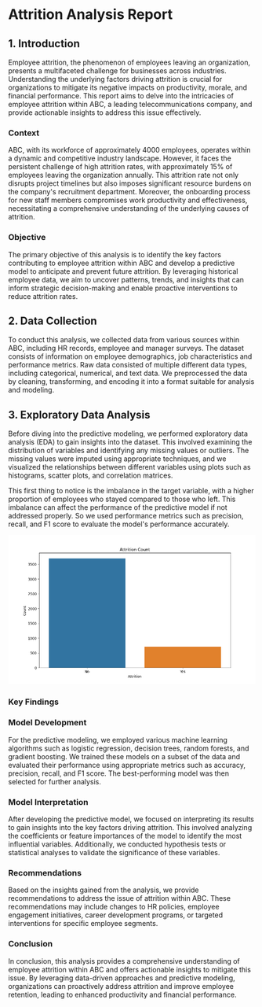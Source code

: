 # Attrition Analysis Report

## 1. Introduction
Employee attrition, the phenomenon of employees leaving an organization, presents a multifaceted challenge for businesses across industries. Understanding the underlying factors driving attrition is crucial for organizations to mitigate its negative impacts on productivity, morale, and financial performance. This report aims to delve into the intricacies of employee attrition within ABC, a leading telecommunications company, and provide actionable insights to address this issue effectively.

### Context

ABC, with its workforce of approximately 4000 employees, operates within a dynamic and competitive industry landscape. However, it faces the persistent challenge of high attrition rates, with approximately 15% of employees leaving the organization annually. This attrition rate not only disrupts project timelines but also imposes significant resource burdens on the company's recruitment department. Moreover, the onboarding process for new staff members compromises work productivity and effectiveness, necessitating a comprehensive understanding of the underlying causes of attrition.


### Objective

The primary objective of this analysis is to identify the key factors contributing to employee attrition within ABC and develop a predictive model to anticipate and prevent future attrition. By leveraging historical employee data, we aim to uncover patterns, trends, and insights that can inform strategic decision-making and enable proactive interventions to reduce attrition rates.


## 2. Data Collection
To conduct this analysis, we collected data from various sources within ABC, including HR records, employee and manager surveys. The dataset consists of information on employee demographics, job characteristics and performance metrics. Raw data consisted of multiple different data types, including categorical, numerical, and text data. We preprocessed the data by cleaning, transforming, and encoding it into a format suitable for analysis and modeling.


## 3. Exploratory Data Analysis
Before diving into the predictive modeling, we performed exploratory data analysis (EDA) to gain insights into the dataset. This involved examining the distribution of variables and identifying any missing values or outliers. The missing values were imputed using appropriate techniques, and we visualized the relationships between different variables using plots such as histograms, scatter plots, and correlation matrices.

This first thing to notice is the imbalance in the target variable, with a higher proportion of employees who stayed compared to those who left. This imbalance can affect the performance of the predictive model if not addressed properly. So we used performance metrics such as precision, recall, and F1 score to evaluate the model's performance accurately. 

![Attrition Analysis](figures/attrition_count.png)

### Key Findings




### Model Development
For the predictive modeling, we employed various machine learning algorithms such as logistic regression, decision trees, random forests, and gradient boosting. We trained these models on a subset of the data and evaluated their performance using appropriate metrics such as accuracy, precision, recall, and F1 score. The best-performing model was then selected for further analysis.

### Model Interpretation
After developing the predictive model, we focused on interpreting its results to gain insights into the key factors driving attrition. This involved analyzing the coefficients or feature importances of the model to identify the most influential variables. Additionally, we conducted hypothesis tests or statistical analyses to validate the significance of these variables.

### Recommendations
Based on the insights gained from the analysis, we provide recommendations to address the issue of attrition within ABC. These recommendations may include changes to HR policies, employee engagement initiatives, career development programs, or targeted interventions for specific employee segments.

### Conclusion
In conclusion, this analysis provides a comprehensive understanding of employee attrition within ABC and offers actionable insights to mitigate this issue. By leveraging data-driven approaches and predictive modeling, organizations can proactively address attrition and improve employee retention, leading to enhanced productivity and financial performance.